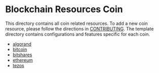 Blockchain Resources Coin
=========================

This directory contains all coin related resources.  To add a new coin
resource, please follow the directions in
[CONTRIBUTING](https://github.com/Digital-Asset-Developer-Resources/resources/blob/master/CONTRIBUTING.md).
The template directory contains configurations and features specific
for each coin.

* [algorand](algorand)
* [bitcoin](bitcoin)
* [bitshares](bitshares)
* [ethereum](ethereum)
* [tezos](tezos)
